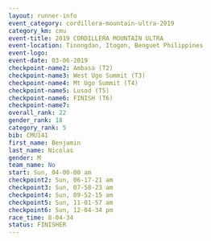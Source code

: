 ```yaml
---
layout: runner-info 
event_category: cordillera-mountain-ultra-2019 
category_km: cmu 
event-title: 2019 CORDILLERA MOUNTAIN ULTRA 
event-location: Tinongdan, Itogon, Benguet Philippines 
event-logo: 
event-date: 03-06-2019 
checkpoint-name2: Ambasa (T2) 
checkpoint-name3: West Ugo Summit (T3) 
checkpoint-name4: Mt Ugo Summit (T4) 
checkpoint-name5: Lusod (T5) 
checkpoint-name6: FINISH (T6) 
checkpoint-name7: 
overall_rank: 22
gender_rank: 18
category_rank: 5
bib: CMU141
first_name: Benjamin
last_name: Nicolas
gender: M
team_name: No
start: Sun, 04-00-00 am
checkpoint2: Sun, 06-17-21 am
checkpoint3: Sun, 07-58-23 am
checkpoint4: Sun, 09-52-15 am
checkpoint5: Sun, 11-01-57 am
checkpoint6: Sun, 12-04-34 pm
race_time: 8-04-34
status: FINISHER
---
```

